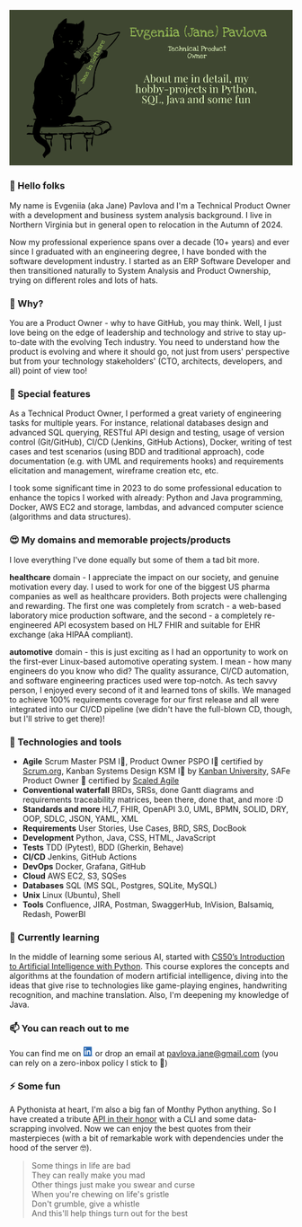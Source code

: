 ![Header](./header.png)

### 👋 Hello folks 

My name is Evgeniia (aka Jane) Pavlova and I'm a Technical Product Owner with a development and business system analysis background. I live in Northern Virginia but in general open to relocation in the Autumn of 2024. 

Now my professional experience spans over a decade (10+ years) and ever since I graduated with an engineering degree, I have bonded with the software development industry. I started as an ERP Software Developer and then transitioned naturally to System Analysis and Product Ownership, trying on different roles and lots of hats. 

### 🤔 Why?

You are a Product Owner - why to have GitHub, you may think. Well, I just love being on the edge of leadership and technology and strive to stay up-to-date with the evolving Tech industry. You need to understand how the product is evolving and where it should go, not just from users' perspective but from your technology stakeholders' (CTO, architects, developers, and all) point of view too! 

### 🤖 Special features

As a Technical Product Owner, I performed a great variety of engineering tasks for multiple years. For instance, relational databases design and advanced SQL querying, RESTful API design and testing, usage of version control (Git/GitHub), CI/CD (Jenkins, GitHub Actions), Docker, writing of test cases and test scenarios (using BDD and traditional approach), code documentation (e.g. with UML and requirements hooks) and requirements elicitation and management, wireframe creation etc, etc. 

I took some significant time in 2023 to do some professional education to enhance the topics I worked with already: Python and Java programming, Docker, AWS EC2 and storage, lambdas, and advanced computer science (algorithms and data structures). 

### 😍 My domains and memorable projects/products

I love everything I've done equally but some of them a tad bit more.

**healthcare** domain - I appreciate the impact on our society, and genuine motivation every day. I used to work for one of the biggest US pharma companies as well as healthcare providers. Both projects were challenging and rewarding. The first one was completely from scratch - a web-based laboratory mice production software, and the second - a completely re-engineered API ecosystem based on HL7 FHIR and suitable for EHR exchange (aka HIPAA compliant).

**automotive** domain - this is just exciting as I had an opportunity to work on the first-ever Linux-based automotive operating system. I mean - how many engineers do you know who did? The quality assurance, CI/CD automation, and software engineering practices used were top-notch. As tech savvy person, I enjoyed every second of it and learned tons of skills. We managed to achieve 100% requirements coverage for our first release and all were integrated into our CI/CD pipeline (we didn't have the full-blown CD, though, but I'll strive to get there)!

### 🚀 Technologies and tools 

* **Agile** Scrum Master PSM I🏅, Product Owner PSPO I🏅 certified by [Scrum.org](https://www.scrum.org/), Kanban Systems Design KSM I🏅 by [Kanban University](https://kanban.university/), SAFe Product Owner 🏅 certified by [Scaled Agile](https://scaledagile.com/)
* **Conventional waterfall** BRDs, SRSs, done Gantt diagrams and requirements traceability matrices, been there, done that, and more :D 
* **Standards and more** HL7, FHIR, OpenAPI 3.0, UML, BPMN, SOLID, DRY, OOP, SDLC, JSON, YAML, XML
* **Requirements** User Stories, Use Cases, BRD, SRS, DocBook
* **Development** Python, Java, CSS, HTML, JavaScript  
* **Tests** TDD (Pytest), BDD (Gherkin, Behave) 
* **CI/CD** Jenkins, GitHub Actions 
* **DevOps** Docker, Grafana, GitHub 
* **Cloud** AWS EC2, S3, SQSes 
* **Databases** SQL (MS SQL, Postgres, SQLite, MySQL)
* **Unix** Linux (Ubuntu), Shell 
* **Tools** Confluence, JIRA, Postman, SwaggerHub, InVision, Balsamiq, Redash, PowerBI 

### 🌱 Currently learning

In the middle of learning some serious AI, started with [CS50’s Introduction to Artificial Intelligence with Python](https://cs50.harvard.edu/ai/2023). This course explores the concepts and algorithms at the foundation of modern artificial intelligence, diving into the ideas that give rise to technologies like game-playing engines, handwriting recognition, and machine translation. Also, I'm deepening my knowledge of Java.

### 📫 You can reach out to me 

You can find me on <a href="https://www.linkedin.com/in/pavlovajane/"><img src="./linkedin.png" width="17" height="17"></a> or drop an email at pavlova.jane@gmail.com (you can
rely on a zero-inbox policy I stick to 🤝)

### ⚡ Some fun

A Pythonista at heart, I'm also a big fan of Monthy Python anything. So I have created a tribute [API in their honor](https://github.com/pavlovajane/cs50p-final-project/blob/main/README.md) with a CLI and some data-scrapping involved. Now we can enjoy the best quotes from their masterpieces (with a bit of remarkable work with dependencies under the hood of the server 🤓). 

> Some things in life are bad
> <br>They can really make you mad
> <br>Other things just make you swear and curse
> <br>When you're chewing on life's gristle
> <br>Don't grumble, give a whistle
> <br>And this'll help things turn out for the best
